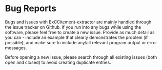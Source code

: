 # Bug Reports

Bugs and issues with ExCCitement-extractor are mainly handled through the issue tracker on Github. If you run into any bugs while using the software, please feel free to create a new issue. Provide as much detail as you can - include an example that clearly demonstrates the problem (if possible), and make sure to include any/all relevant program output or error messages.

Before opening a new issue, please search through all existing issues (both open and closed) to avoid creating duplicate entries.